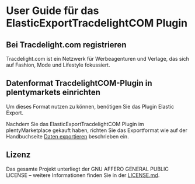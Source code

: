 
# User Guide für das ElasticExportTracdelightCOM Plugin

<div class="container-toc"></div>

## Bei Tracdelight.com registrieren

Tracdelight.com ist ein Netzwerk für Werbeagenturen und Verlage, das sich auf Fashion, Mode und Lifestyle fokussiert.

## Datenformat TracdelightCOM-Plugin in plentymarkets einrichten

Um dieses Format nutzen zu können, benötigen Sie das Plugin Elastic Export.

Nachdem Sie das ElasticExportTracdelightCOM Plugin im plentyMarketplace gekauft haben, richten Sie das Exportformat wie auf der Handbuchseite [Daten exportieren](https://www.plentymarkets.eu/handbuch/datenaustausch/daten-exportieren/#4) beschrieben ein.

## Lizenz

Das gesamte Projekt unterliegt der GNU AFFERO GENERAL PUBLIC LICENSE – weitere Informationen finden Sie in der [LICENSE.md](https://github.com/plentymarkets/plugin-elastic-export-tracdelight-com/blob/master/LICENSE.md).
